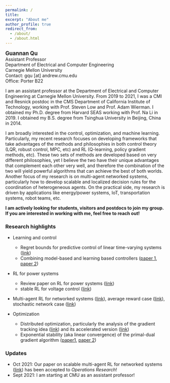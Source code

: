```yaml
---
permalink: /
title: 
excerpt: "About me"
author_profile: true
redirect_from: 
  - /about/
  - /about.html
---
```

<span style="font-size:1.2em;">**Guannan Qu**</span>  
Assistant Professor  
Department of Electrical and Computer Engineering  
Carnegie Mellon University  
Contact: gqu [at] andrew.cmu.edu  
Office: Porter B22


I am an assistant professor at the Department of Electrical and Computer Engineering at Carnegie Mellon University. From 2019 to 2021, I was a CMI and Resnick postdoc in the CMS Department of California Institute of Technology, working with Prof. Steven Low and Prof. Adam Wierman. I obtained my Ph.D. degree from Harvard SEAS working with Prof. Na Li in 2019. I obtained my B.S. degree from Tsinghua University in Beijing, China in 2014. 

I am broadly interested in the control, optimization, and machine learning. Particularly, my recent research focuses on developing frameworks that take advantages of the methods and philosophies in both control theory (LQR, robust control, MPC, etc) and RL (Q-learning, policy gradient methods, etc). These two sets of methods are developed based on very different philosophies, yet I believe the two have their unique advantages that complement each other very well, and therefore the combination of the two will yield powerful algorithms that can achieve the best of both worlds. Another focus of my research is on multi-agent networked systems, particularly how to develop scalable and localized decision rules for the coordination of heterogeneous agents. On the practical side, my research is driven by applications like energy/power systems, IoT, transportation systems, robot teams, etc.

**I am actively looking for students, visitors and postdocs to join my group. If you are interested in working with me, feel free to reach out!**

### Research highlights
- Learning and control
  - Regret bounds for predictive control of linear time-varying systems ([link](https://arxiv.org/pdf/2106.10497.pdf))
  - Combining model-based and learning based controllers ([paper 1](https://arxiv.org/pdf/2106.09659.pdf), [paper 2](https://arxiv.org/pdf/2006.07476))
- RL for power systems
  - Review paper on RL for power systems ([link](https://arxiv.org/abs/2102.01168))
  - stable RL for voltage control ([link](https://arxiv.org/abs/2109.14854))

- Multi-agent RL for networked systems ([link](https://arxiv.org/abs/1912.02906)), average reward case ([link](https://proceedings.neurips.cc//paper/2020/file/168efc366c449fab9c2843e9b54e2a18-Paper.pdf)), stochastic network case ([link](https://arxiv.org/abs/2006.06555))

- Optimization
  - Distributed optimization, particularly the analysis of the gradient tracking idea ([link](https://arxiv.org/pdf/1605.07112.pdf)) and its accelerated version ([link](https://arxiv.org/pdf/1705.07176.pdf))
  - Exponential stability (aka linear convergence) of the primal-dual gradient algorithm ([paper1](https://arxiv.org/pdf/1803.01825.pdf), [paper 2](https://arxiv.org/pdf/1903.09580.pdf))

### Updates 
- Oct 2021: Our paper on scalable multi-agent RL for networked systems ([link](https://drive.google.com/file/d/1Habyv4j7qUFRuY0jVIFdjc9jthGtXtk_/view?usp=sharing)) has been accepted to *Operations Research*!
- Sept 2021: I am starting at CMU as an assistant professor! 
